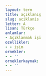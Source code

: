 ```yaml
---
layout: term
title: açıklanış
slug: aciklanis
letter: A
lisan: Türkçe
anlamlar:
- Açıklanmak işi
ozellikler:
- - isim
ornekler:
- - ''
orneklerkaynak:
- - ''
---
```

